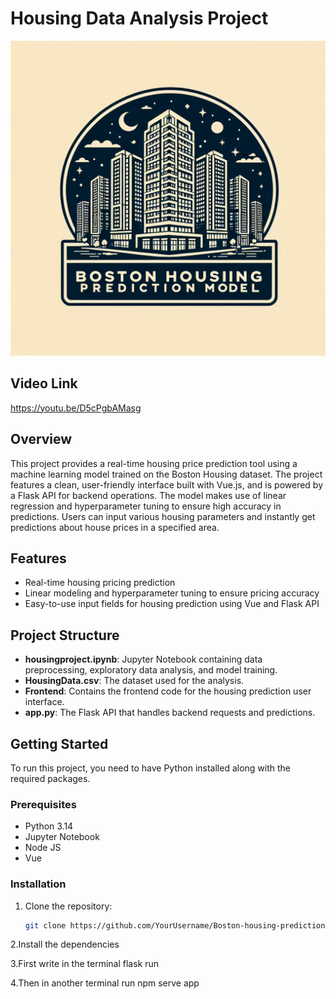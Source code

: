 # Housing Data Analysis Project

![Boston-housing-prediction Logo](boston.png.png)

## Video Link
https://youtu.be/D5cPgbAMasg

## Overview

This project provides a real-time housing price prediction tool using a machine learning model trained on the Boston Housing dataset. The project features a clean, user-friendly interface built with Vue.js, and is powered by a Flask API for backend operations. The model makes use of linear regression and hyperparameter tuning to ensure high accuracy in predictions. Users can input various housing parameters and instantly get predictions about house prices in a specified area.

## Features
- Real-time housing pricing prediction
- Linear modeling and hyperparameter tuning to ensure pricing accuracy
- Easy-to-use input fields for housing prediction using Vue and Flask API

## Project Structure

- **housingproject.ipynb**: Jupyter Notebook containing data preprocessing, exploratory data analysis, and model training.
- **HousingData.csv**: The dataset used for the analysis.
- **Frontend**: Contains the frontend code for the housing prediction user interface.
- **app.py**: The Flask API that handles backend requests and predictions.


## Getting Started

To run this project, you need to have Python installed along with the required packages.

### Prerequisites

- Python 3.14
- Jupyter Notebook
- Node JS
- Vue

### Installation

1. Clone the repository:
   ```bash
   git clone https://github.com/YourUsername/Boston-housing-prediction.git

2.Install the dependencies

3.First write in the terminal flask run

4.Then in another terminal run npm serve app

